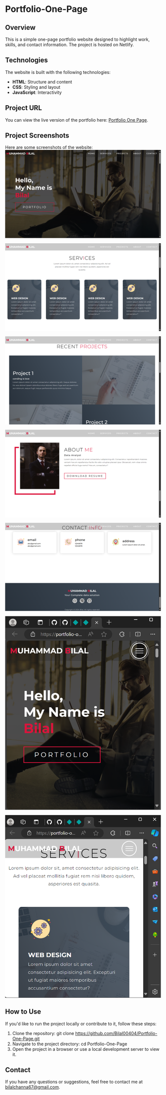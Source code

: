 # Portfolio-One-Page

## Overview
This is a simple one-page portfolio website designed to highlight work, skills, and contact information. The project is hosted on Netlify.

## Technologies
The website is built with the following technologies:
- **HTML**: Structure and content
- **CSS**: Styling and layout
- **JavaScript**: Interactivity

## Project URL
You can view the live version of the portfolio here: [Portfolio One Page](https://portfolio-one-page.netlify.app/).

## Project Screenshots
Here are some screenshots of the website:
![Screenshot 1](./project_screenshots/1.png)

![Screenshot 2](./project_screenshots/2.png)

![Screenshot 3](./project_screenshots/3.png)

![Screenshot 4](./project_screenshots/4.png)

![Screenshot 5](./project_screenshots/5.png)

![Screenshot 6](./project_screenshots/6.png)

![Screenshot 7](./project_screenshots/7.png)

## How to Use
If you'd like to run the project locally or contribute to it, follow these steps:

1. Clone the repository: git clone https://github.com/Bilal00404/Portfolio-One-Page.git
2. Navigate to the project directory: cd Portfolio-One-Page
3. Open the project in a browser or use a local development server to view it.

## Contact
If you have any questions or suggestions, feel free to contact me at bilalchanna67@gmail.com.
